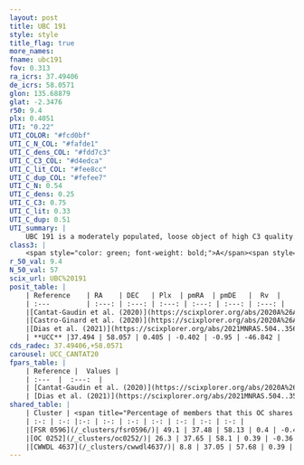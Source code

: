 ```yaml
---
layout: post
title: UBC 191
style: style
title_flag: true
more_names: 
fname: ubc191
fov: 0.313
ra_icrs: 37.49406
de_icrs: 58.0571
glon: 135.68879
glat: -2.3476
r50: 9.4
plx: 0.4051
UTI: "0.22"
UTI_COLOR: "#fcd0bf"
UTI_C_N_COL: "#fafde1"
UTI_C_dens_COL: "#fdd7c3"
UTI_C_C3_COL: "#d4edca"
UTI_C_lit_COL: "#fee8cc"
UTI_C_dup_COL: "#fefee7"
UTI_C_N: 0.54
UTI_C_dens: 0.25
UTI_C_C3: 0.75
UTI_C_lit: 0.33
UTI_C_dup: 0.51
UTI_summary: |
    UBC 191 is a moderately populated, loose object of high C3 quality. It is poorly studied in the literature.<br><br>This is likely a unique object, which shares a moderate percentage of members with at least one previously reported entry.
class3: |
    <span style="color: green; font-weight: bold;">A</span><span style="color: #FFC300; font-weight: bold;">B</span>
r_50_val: 9.4
N_50_val: 57
scix_url: UBC%20191
posit_table: |
    | Reference    | RA    | DEC   | Plx  | pmRA  | pmDE   |  Rv  |
    | :---         | :---: | :---: | :---: | :---: | :---: | :---: |
    |[Cantat-Gaudin et al. (2020)](https://scixplorer.org/abs/2020A%26A...640A...1C) | 37.507 | 58.0 | 0.392 | -0.393 | -0.947 | -- |
    |[Castro-Ginard et al. (2020)](https://scixplorer.org/abs/2020A%26A...635A..45C) | 37.491 | 57.976 | 0.387 | -0.385 | -0.954 | -- |
    |[Dias et al. (2021)](https://scixplorer.org/abs/2021MNRAS.504..356D) | 37.485 | 57.962 | 0.369 | -0.383 | -0.927 | -- |
    | **UCC** |37.494 | 58.057 | 0.405 | -0.402 | -0.95 | -46.842 | 
cds_radec: 37.49406,+58.0571
carousel: UCC_CANTAT20
fpars_table: |
    | Reference |  Values |
    | :---  |  :---:  |
    | [Cantat-Gaudin et al. (2020)](https://scixplorer.org/abs/2020A%26A...640A...1C) | `AVNN=1.93, DMNN=12.15, AgeNN=7.26` |
    | [Dias et al. (2021)](https://scixplorer.org/abs/2021MNRAS.504..356D) | `Av=2.105, Dist=2242, logage=7.185, [Fe/H]=-0.042` |
shared_table: |
    | Cluster | <span title="Percentage of members that this OC shares with the ones listed">%</span>   | RA   | DEC   | Plx   | pmRA  | pmDE  | Rv | UTI |
    | :-: | :-: |:-: | :-: | :-: | :-: | :-: | :-: | :-: |
    |[FSR 0596](/_clusters/fsr0596/)| 49.1 | 37.48 | 58.13 | 0.4 | -0.48 | -0.91 | -51.17 |0.7 |
    |[OC 0252](/_clusters/oc0252/)| 26.3 | 37.65 | 58.1 | 0.39 | -0.36 | -1.0 | -- |0.06 |
    |[CWWDL 4637](/_clusters/cwwdl4637/)| 8.8 | 37.05 | 57.68 | 0.39 | -0.33 | -0.91 | -- |0.07 |
---
```

